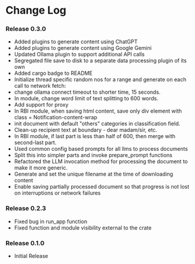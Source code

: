 # Change Log


### Release 0.3.0
  - Added plugins to generate content using ChatGPT
  - Added plugins to generate content using Google Gemini
  - Updated Ollama plugin to support additional API calls
  - Segregated file save to disk to a separate data processing plugin of its own
  - Added cargo badge to README
  - Initialize thread specific random nos for a range and generate on each call to network fetch:
  - change ollama connect timeout to shorter time, 15 seconds.
  - In module, change word limit of text splitting to 600 words.
  - Add support for proxy
  - In RBI module, when saving html content, save only div element with class = Notification-content-wrap
  - init document with default "others" categories in classification field.
  - Clean-up recipient text at boundary - dear madam/sir, etc.
  - In RBI module, if last part is less than half of 600, then merge with second-last part.
  - Used common config based prompts for all llms to process documents
  - Split this into simpler parts and invoke prepare_prompt functions 
  - Refactored the LLM invocation method for processing the document to make it more generic.
  - Generate and set the unique filename at the time of downloading content
  - Enable saving partially processed document so that progress is not lost on interruptions or network failures


### Release 0.2.3
  - Fixed bug in run_app function
  - Fixed function and module visibility external to the crate

### Release 0.1.0
  - Initial Release

